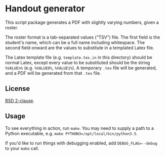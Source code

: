 # Handout generator

This script package generates a PDF with slightly varying numbers, given a roster.

The roster format is a tab-separated values ("TSV") file.  The first field is the student's name, which can be a full name including whitespace.  The second field onward are the values to substitute in a templated Latex file.

The Latex template file (e.g. `template.tex.in` in this directory) should be normal Latex, except every value to be substituted should be the string `%VALUEn%` (e.g. `%VALUE0%`, `%VALUE1%`).  A temporary `.tex` file will be generated, and a PDF will be generated from that `.tex` file.


## License

[BSD 2-clause](https://opensource.org/licenses/BSD-2-Clause).


## Usage

To see everything in action, run `make`.  You may need to supply a path to a Python executable, e.g. `make PYTHON3=/opt/local/bin/python3.5`.

If you'd like to run things with debugging enabled, add `DEBUG_FLAG=--debug` to your `make` call.
